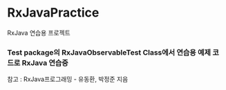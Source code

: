 # RxJavaPractice
RxJava 연습용 프로젝트


### Test package의 RxJavaObservableTest Class에서 연습용 예제 코드로 RxJava 연습중



참고 :  RxJava프로그래밍 - 유동환, 박정준 지음
